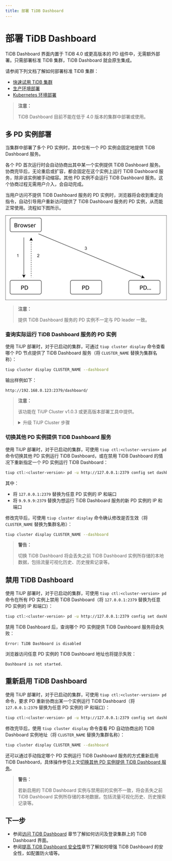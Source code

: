 ```yaml
---
title: 部署 TiDB Dashboard
---
```


# 部署 TiDB Dashboard

TiDB Dashboard 界面内置于 TiDB 4.0 或更高版本的 PD 组件中，无需额外部署。只需部署标准 TiDB 集群，TiDB Dashboard 就会原生集成。

请参阅下列文档了解如何部署标准 TiDB 集群：

- [快速试用 TiDB 集群](/quick-start-with-tidb.md)
- [生产环境部署](/production-deployment-using-tiup.md)
- [Kubernetes 环境部署](https://docs.pingcap.com/zh/tidb-in-kubernetes/stable/access-dashboard/)

> **注意：**
>
> TiDB Dashboard 目前不能在低于 4.0 版本的集群中部署或使用。

## 多 PD 实例部署

当集群中部署了多个 PD 实例时，其中仅有一个 PD 实例会固定地提供 TiDB Dashboard 服务。

各个 PD 首次运行时会自动协商出其中某一个实例提供 TiDB Dashboard 服务。协商完毕后，无论重启或扩容，都会固定在这个实例上运行 TiDB Dashboard 服务，除非该实例被手动缩容。其他 PD 实例不会运行 TiDB Dashboard 服务。这个协商过程无需用户介入，会自动完成。

当用户访问不提供 TiDB Dashboard 服务的 PD 实例时，浏览器将会收到重定向指令，自动引导用户重新访问提供了 TiDB Dashboard 服务的 PD 实例，从而能正常使用。流程如下图所示。

![流程示意](/media/dashboard/dashboard-ops-multiple-pd.png)

> **注意：**
>
> 提供 TiDB Dashboard 服务的 PD 实例不一定与 PD leader 一致。

### 查询实际运行 TiDB Dashboard 服务的 PD 实例

使用 TiUP 部署时，对于已启动的集群，可通过 `tiup cluster display` 命令查看哪个 PD 节点提供了 TiDB Dashboard 服务（将 `CLUSTER_NAME` 替换为集群名称）：

```bash
tiup cluster display CLUSTER_NAME --dashboard
```

输出样例如下：

```
http://192.168.0.123:2379/dashboard/
```

> **注意：**
>
> 该功能在 TiUP Cluster v1.0.3 或更高版本部署工具中提供。
>
> <details>
> <summary>升级 TiUP Cluster 步骤</summary>
>
> ```shell
> tiup update --self
> tiup update cluster --force
> ```
>
> </details>

### 切换其他 PD 实例提供 TiDB Dashboard 服务

使用 TiUP 部署时，对于已启动的集群，可使用 `tiup ctl:<cluster-version> pd` 命令切换其他 PD 实例运行 TiDB Dashboard，或在禁用 TiDB Dashboard 的情况下重新指定一个 PD 实例运行 TiDB Dashboard：

```bash
tiup ctl:<cluster-version> pd -u http://127.0.0.1:2379 config set dashboard-address http://9.9.9.9:2379
```

其中：

- 将 `127.0.0.1:2379` 替换为任意 PD 实例的 IP 和端口
- 将 `9.9.9.9:2379` 替换为想运行 TiDB Dashboard 服务的新 PD 实例的 IP 和端口

修改完毕后，可使用 `tiup cluster display` 命令确认修改是否生效（将 `CLUSTER_NAME` 替换为集群名称）：

```bash
tiup cluster display CLUSTER_NAME --dashboard
```

> **警告：**
>
> 切换 TiDB Dashboard 将会丢失之前 TiDB Dashboard 实例所存储的本地数据，包括流量可视化历史、历史搜索记录等。

## 禁用 TiDB Dashboard

使用 TiUP 部署时，对于已启动的集群，可使用 `tiup ctl:<cluster-version> pd` 命令在所有 PD 实例上禁用 TiDB Dashboard（将 `127.0.0.1:2379` 替换为任意 PD 实例的 IP 和端口）：

```bash
tiup ctl:<cluster-version> pd -u http://127.0.0.1:2379 config set dashboard-address none
```

禁用 TiDB Dashboard 后，查询哪个 PD 实例提供 TiDB Dashboard 服务将会失败：

```
Error: TiDB Dashboard is disabled
```

浏览器访问任意 PD 实例的 TiDB Dashboard 地址也将提示失败：

```
Dashboard is not started.
```

## 重新启用 TiDB Dashboard

使用 TiUP 部署时，对于已启动的集群，可使用 `tiup ctl:<cluster-version> pd` 命令，要求 PD 重新协商出某一个实例运行 TiDB Dashboard（将 `127.0.0.1:2379` 替换为任意 PD 实例的 IP 和端口）：

```bash
tiup ctl:<cluster-version> pd -u http://127.0.0.1:2379 config set dashboard-address auto
```

修改完毕后，使用 `tiup cluster display` 命令查看 PD 自动协商出的 TiDB Dashboard 实例地址（将 `CLUSTER_NAME` 替换为集群名称）：

```bash
tiup cluster display CLUSTER_NAME --dashboard
```

还可以通过手动指定哪个 PD 实例运行 TiDB Dashboard 服务的方式重新启用 TiDB Dashboard，具体操作参见上文[切换其他 PD 实例提供 TiDB Dashboard 服务](#切换其他-pd-实例提供-tidb-dashboard-服务)。

> **警告：**
>
> 若新启用的 TiDB Dashboard 实例与禁用前的实例不一致，将会丢失之前 TiDB Dashboard 实例所存储的本地数据，包括流量可视化历史、历史搜索记录等。

## 下一步

- 参阅[访问 TiDB Dashboard](/dashboard/dashboard-access.md) 章节了解如何访问及登录集群上的 TiDB Dashboard 界面。
- 参阅[提高 TiDB Dashboard 安全性](/dashboard/dashboard-ops-security.md)章节了解如何增强 TiDB Dashboard 的安全性，如配置防火墙等。
